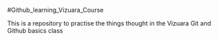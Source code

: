 #Github_learning_Vizuara_Course

This is a repository to practise the things thought in the Vizuara Git and Github basics class
